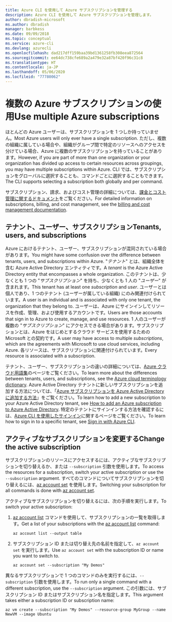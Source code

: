```yaml
---
title: Azure CLI を使用して Azure サブスクリプションを管理する
description: Azure CLI を使用して Azure サブスクリプションを管理します。
author: dbradish-microsoft
ms.author: dbradish
manager: barbkess
ms.date: 09/09/2018
ms.topic: conceptual
ms.service: azure-cli
ms.devlang: azurecli
ms.openlocfilehash: dad217dff159baa39bd1361258fb308eea872564
ms.sourcegitcommit: ee64dc738cfe689a2a479e32a87bf420f96c31c8
ms.translationtype: HT
ms.contentlocale: ja-JP
ms.lasthandoff: 05/06/2020
ms.locfileid: "77780062"
---
```

# <a name="use-multiple-azure-subscriptions"></a><span data-ttu-id="f3ef1-103">複数の Azure サブスクリプションの使用</span><span class="sxs-lookup"><span data-stu-id="f3ef1-103">Use multiple Azure subscriptions</span></span>

<span data-ttu-id="f3ef1-104">ほとんどの Azure ユーザーは、サブスクリプションを 1 つしか持っていません。</span><span class="sxs-lookup"><span data-stu-id="f3ef1-104">Most Azure users will only ever have a single subscription.</span></span> <span data-ttu-id="f3ef1-105">ただし、複数の組織に属している場合や、組織がグループ間で特定のリソースへのアクセスを分けている場合、Azure に複数のサブスクリプションを持っていることがあります。</span><span class="sxs-lookup"><span data-stu-id="f3ef1-105">However, if you are part of more than one organization or your organization has divided up access to certain resources across groupings, you may have multiple subscriptions within Azure.</span></span> <span data-ttu-id="f3ef1-106">CLI では、サブスクリプションをグローバルに選択することも、コマンドごとに選択することもできます。</span><span class="sxs-lookup"><span data-stu-id="f3ef1-106">The CLI supports selecting a subscription both globally and per command.</span></span>

<span data-ttu-id="f3ef1-107">サブスクリプション、請求、およびコスト管理の詳細については、[課金とコスト管理に関するドキュメント](/azure/billing/)をご覧ください。</span><span class="sxs-lookup"><span data-stu-id="f3ef1-107">For detailed information on subscriptions, billing, and cost management, see the [billing and cost management documentation](/azure/billing/).</span></span>

## <a name="tenants-users-and-subscriptions"></a><span data-ttu-id="f3ef1-108">テナント、ユーザー、サブスクリプション</span><span class="sxs-lookup"><span data-stu-id="f3ef1-108">Tenants, users, and subscriptions</span></span>

<span data-ttu-id="f3ef1-109">Azure におけるテナント、ユーザー、サブスクリプションが混同されている場合があります。</span><span class="sxs-lookup"><span data-stu-id="f3ef1-109">You might have some confusion over the difference between tenants, users, and subscriptions within Azure.</span></span> <span data-ttu-id="f3ef1-110">"_テナント_" とは、組織全体を含む Azure Active Directory エンティティです。</span><span class="sxs-lookup"><span data-stu-id="f3ef1-110">A _tenant_ is the Azure Active Directory entity that encompasses a whole organization.</span></span> <span data-ttu-id="f3ef1-111">このテナントは、少なくとも 1 つの "_サブスクリプション_" を持ち、少なくとも 1 人の "_ユーザー_" が含まれます。</span><span class="sxs-lookup"><span data-stu-id="f3ef1-111">This tenant has at least one _subscription_ and _user_.</span></span> <span data-ttu-id="f3ef1-112">ユーザーとは個人であり、1 つのテナント (ユーザーが属している組織) にのみ関連付けられています。</span><span class="sxs-lookup"><span data-stu-id="f3ef1-112">A user is an individual and is associated with only one tenant, the organization that they belong to.</span></span> <span data-ttu-id="f3ef1-113">ユーザーは、Azure にサインインしてリソースを作成、管理、および使用するアカウントです。</span><span class="sxs-lookup"><span data-stu-id="f3ef1-113">Users are those accounts that sign in to Azure to create, manage, and use resources.</span></span>
<span data-ttu-id="f3ef1-114">1 人のユーザーが複数の "_サブスクリプション_" にアクセスできる場合があります。サブスクリプションとは、Azure をはじめとするクラウド サービスを使用するための Microsoft との契約です。</span><span class="sxs-lookup"><span data-stu-id="f3ef1-114">A user may have access to multiple _subscriptions_, which are the agreements with Microsoft to use cloud services, including Azure.</span></span> <span data-ttu-id="f3ef1-115">各リソースは、サブスクリプションに関連付けられています。</span><span class="sxs-lookup"><span data-stu-id="f3ef1-115">Every resource is associated with a subscription.</span></span>

<span data-ttu-id="f3ef1-116">テナント、ユーザー、サブスクリプションの違いの詳細については、[Azure クラウド用語集](/azure/azure-glossary-cloud-terminology)のページをご覧ください。</span><span class="sxs-lookup"><span data-stu-id="f3ef1-116">To learn more about the differences between tenants, users, and subscriptions, see the [Azure cloud terminology dictionary](/azure/azure-glossary-cloud-terminology).</span></span>  <span data-ttu-id="f3ef1-117">Azure Active Directory テナントに新しいサブスクリプションを追加する方法については、「[Azure サブスクリプションを Azure Active Directory に追加する方法](/azure/active-directory/active-directory-how-subscriptions-associated-directory)」をご覧ください。</span><span class="sxs-lookup"><span data-stu-id="f3ef1-117">To learn how to add a new subscription to your Azure Active Directory tenant, see [How to add an Azure subscription to Azure Active Directory](/azure/active-directory/active-directory-how-subscriptions-associated-directory).</span></span>
<span data-ttu-id="f3ef1-118">特定のテナントにサインインする方法を確認するには、[Azure CLI を使用したサインイン](/cli/azure/authenticate-azure-cli)に関するページをご覧ください。</span><span class="sxs-lookup"><span data-stu-id="f3ef1-118">To learn how to sign in to a specific tenant, see [Sign in with Azure CLI](/cli/azure/authenticate-azure-cli).</span></span>

## <a name="change-the-active-subscription"></a><span data-ttu-id="f3ef1-119">アクティブなサブスクリプションを変更する</span><span class="sxs-lookup"><span data-stu-id="f3ef1-119">Change the active subscription</span></span>

<span data-ttu-id="f3ef1-120">サブスクリプションのリソースにアクセスするには、アクティブなサブスクリプションを切り替えるか、または `--subscription` 引数を使用します。</span><span class="sxs-lookup"><span data-stu-id="f3ef1-120">To access the resources for a subscription, switch your active subscription or use the `--subscription` argument.</span></span> <span data-ttu-id="f3ef1-121">すべてのコマンドについてサブスクリプションを切り替えるには、[az account set](/cli/azure/account#az-account-set) を使用します。</span><span class="sxs-lookup"><span data-stu-id="f3ef1-121">Switching your subscription for all commands is done with [az account set](/cli/azure/account#az-account-set).</span></span>

<span data-ttu-id="f3ef1-122">アクティブなサブスクリプションを切り替えるには、次の手順を実行します。</span><span class="sxs-lookup"><span data-stu-id="f3ef1-122">To switch your active subscription:</span></span>

1. <span data-ttu-id="f3ef1-123">[az account list](/cli/azure/account#az-account-list) コマンドを使用して、サブスクリプションの一覧を取得します。</span><span class="sxs-lookup"><span data-stu-id="f3ef1-123">Get a list of your subscriptions with the [az account list](/cli/azure/account#az-account-list) command:</span></span>

    ```azurecli-interactive
    az account list --output table
    ```
2. <span data-ttu-id="f3ef1-124">サブスクリプション ID または切り替え先の名前を指定して、`az account set` を実行します。</span><span class="sxs-lookup"><span data-stu-id="f3ef1-124">Use `az account set` with the subscription ID or name you want to switch to.</span></span>

    ```azurecli-interactive
    az account set --subscription "My Demos"
    ```

<span data-ttu-id="f3ef1-125">異なるサブスクリプションで 1 つのコマンドのみを実行するには、`--subscription` 引数を使用します。</span><span class="sxs-lookup"><span data-stu-id="f3ef1-125">To run only a single command with a different subscription, use the `--subscription` argument.</span></span> <span data-ttu-id="f3ef1-126">この引数には、サブスクリプション ID またはサブスクリプション名を指定します。</span><span class="sxs-lookup"><span data-stu-id="f3ef1-126">This argument takes either a subscription ID or subscription name:</span></span>

```azurecli-interactive
az vm create --subscription "My Demos" --resource-group MyGroup --name NewVM --image Ubuntu
```
